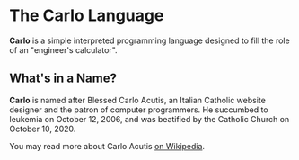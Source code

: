# The Carlo Language

**Carlo** is a simple interpreted programming language designed to fill the role of an "engineer's calculator".

## What's in a Name?

**Carlo** is named after Blessed Carlo Acutis, an Italian Catholic website designer and the patron of computer programmers.  He succumbed to leukemia on October 12, 2006, and was beatified by the Catholic Church on October 10, 2020.

You may read more about Carlo Acutis [on Wikipedia](https://en.wikipedia.org/wiki/Carlo_Acutis).